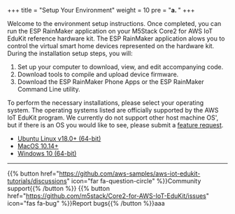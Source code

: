 +++
title = "Setup Your Environment"
weight = 10
pre = "<b>a. </b>"
+++

Welcome to the environment setup instructions. Once completed, you can run the ESP RainMaker application on your M5Stack Core2 for AWS IoT EduKit reference hardware kit. The ESP RainMaker application alows you to control the virtual smart home devices represented on the hardware kit. During the installation setup steps, you will:
1) Set up your computer to download, view, and edit accompanying code.
2) Download tools to compile and upload device firmware.
3) Download the ESP RainMaker Phone Apps or the ESP RainMaker Command Line utility.

To perform the necessary installations, please select your operating system. The operating systems listed are officially supported by the AWS IoT EduKit program. We currently do not support other host machine OS', but if there is an OS you would like to see, please submit a [feature request](https://github.com/aws-samples/aws-iot-edukit-tutorials/issues/new?assignees=rashedtalukder&labels=feature+request&template=feature_request.md&title=%5BFEATURE%5D).

- [Ubuntu Linux v18.0+ (64-bit)](prerequisites/linux.html)
- [MacOS 10.14+](prerequisites/macos.html)
- [Windows 10 (64-bit)](prerequisites/windows.html)

---
{{% button href="https://github.com/aws-samples/aws-iot-edukit-tutorials/discussions" icon="far fa-question-circle" %}}Community support{{% /button %}} {{% button href="https://github.com/m5stack/Core2-for-AWS-IoT-EduKit/issues" icon="fas fa-bug" %}}Report bugs{{% /button %}}aaa